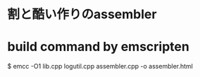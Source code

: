 # 割と酷い作りのassembler

# build command by emscripten
$ emcc -O1 lib.cpp logutil.cpp assembler.cpp -o assembler.html
